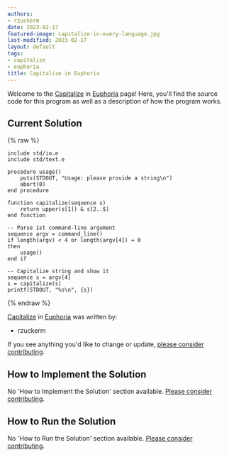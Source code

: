 ```yaml
---
authors:
- rzuckerm
date: 2023-02-17
featured-image: capitalize-in-every-language.jpg
last-modified: 2023-02-17
layout: default
tags:
- capitalize
- euphoria
title: Capitalize in Euphoria
---
```


Welcome to the [Capitalize](https://sampleprograms.io/projects/capitalize) in [Euphoria](https://sampleprograms.io/languages/euphoria) page! Here, you'll find the source code for this program as well as a description of how the program works.

## Current Solution

{% raw %}

```euphoria
include std/io.e
include std/text.e

procedure usage()
    puts(STDOUT, "Usage: please provide a string\n")
    abort(0)
end procedure

function capitalize(sequence s)
    return upper(s[1]) & s[2..$]
end function

-- Parse 1st command-line argument
sequence argv = command_line()
if length(argv) < 4 or length(argv[4]) = 0
then
    usage()
end if

-- Capitalize string and show it
sequence s = argv[4]
s = capitalize(s)
printf(STDOUT, "%s\n", {s})
```

{% endraw %}

[Capitalize](https://sampleprograms.io/projects/capitalize) in [Euphoria](https://sampleprograms.io/languages/euphoria) was written by:

- rzuckerm

If you see anything you'd like to change or update, [please consider contributing](https://github.com/TheRenegadeCoder/sample-programs).

## How to Implement the Solution

No 'How to Implement the Solution' section available. [Please consider contributing](https://github.com/TheRenegadeCoder/sample-programs-website).

## How to Run the Solution

No 'How to Run the Solution' section available. [Please consider contributing](https://github.com/TheRenegadeCoder/sample-programs-website).